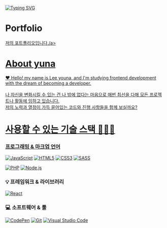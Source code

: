 [![Typing SVG](https://readme-typing-svg.demolab.com?font=Fira+Code&weight=500&pause=1000&color=FF6963&random=false&width=435&lines=Thank+you+for+visit+my+github+!+%F0%9F%8D%80)](https://git.io/typing-svg)

# Portfolio
<div>
  <a href="https://yuna-portfolio2.web.app/">저의 포트폴리오입니다./a>
</div>



# About yuna

❤️ Hello! my name is Lee youna, and I'm studying frontend development with the dream of becoming a developer. <br /><br />
나 자신을 변화시킬 수 있는 건 나 밖에 없다는 마음으로 매번 최선을 다해 모든 프로젝트나 활동에 임하고 있습니다.<br />
저의 노력과 열정이 가득 묻어있는 코드와 진행 사항들을 함께 보실까요?

# 사용할 수 있는 기술 스택 👩🏻‍💻
###  프로그래밍 & 마크업 언어
<div>
  <a href="#"><img alt="JavaScript" src="https://img.shields.io/badge/JavaScript-F7DF1E?style=flat&logo=JavaScript&logoColor=white"></a>
  <a href="#"><img alt="HTML5" src="https://img.shields.io/badge/HTML5-E34F26?logo=HTML5&logoColor=white"></a>
  <a href="#"><img alt="CSS3" src="https://img.shields.io/badge/CSS3-1572B6?logo=CSS3&logoColor=white"></a>
  <a href="#"><img alt="SASS" src="https://img.shields.io/badge/SASS-1572B6?logo=SASS&logoColor=white"></a>
  
  <a href="#"><img alt="PHP" src="https://img.shields.io/badge/PHP-777BB4?logo=PHP&logoColor=white"></a>
  <a href="#"><img alt="Node.js" src="https://img.shields.io/badge/Node.js-339933?logo=Node.js&logoColor=white"></a>
</div>

 ### 💡 프레임워크 & 라이브러리
<div>
  <a href="#"><img alt="React" src="https://img.shields.io/badge/React-61DAFB?logo=React&logoColor=white"></a>
</div>

 ### 💻 소프트웨어 & 툴
<div>
  <a href="#"><img alt="CodePen" src="https://img.shields.io/badge/CodePen-000?logo=CodePen&logoColor=white"></a>
  <a href="#"><img alt="Git" src="https://img.shields.io/badge/Git-F05032?logo=Git&logoColor=white"></a>
  <a href="#"><img alt="Visual Studio Code" src="https://img.shields.io/badge/Visual Studio Code-007ACC?logo=Visual Studio Code&logoColor=white"></a>
</div>
